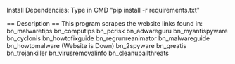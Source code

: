 Install Dependencies:
Type in CMD "pip install -r requirements.txt"









== Description ==
This program scrapes the website links found in:
bn_malwaretips
bn_computips
bn_pcrisk
bn_adwareguru
bn_myantispyware
bn_cyclonis
bn_howtofixguide
bn_regrunreanimator
bn_malwareguide
bn_howtomalware (Website is Down)
bn_2spyware
bn_greatis
bn_trojankiller
bn_virusremovalinfo
bn_cleanupallthreats



